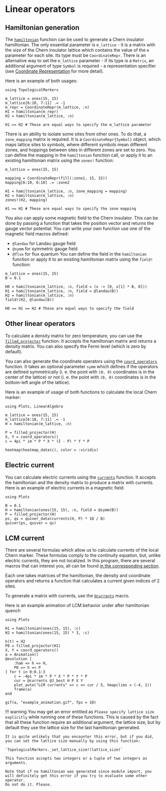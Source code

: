 # Linear operators

## Hamiltonian generation

The [`hamiltonian`](@ref) function can be used to generate a Chern insulator hamiltonian. 
The only essential parameter is `m_lattice` - it is a matrix with the size of the Chern insulator lattice which contains the value of the `m` parameter for each site. Its type must be `CoordinateRepr`.
There is an alternative way to set the `m_lattice` parameter - if its type is a `Matrix`, an additional argument of type `Symbol` is required - a representation specifier
(see [Coordinate Representation](visual.md#Coordinate-representation) for more detail).

Here is an example of both usages:

```@setup ham_test
using TopologicalMarkers
```

```@example ham_test
m_lattice = ones(15, 15)
m_lattice[6:10, 7:11] .= -1
m_repr = CoordinateRepr(m_lattice, :n)
H1 = hamiltonian(m_repr)
H2 = hamiltonian(m_lattice, :n)

H1 == H2 # These are equal ways to specify the m_lattice parameter
```

There is an ability to isolate some sites from other ones. To do that, a `zone_mapping` matrix is required. 
It is a `CoordinateRepr{Symbol}` object, which maps lattice sites to symbols, where different symbols mean different zones, 
and hoppings between sites in different zones are set to zero.
You can define the mapping in the `hamiltonian` function call, or apply it to an existing hamiltonian matrix using the `zones!` function:

```@example ham_test
m_lattice = ones(15, 15)

mapping = CoordinateRepr(fill(:zone1, 15, 15))
mapping[6:10, 6:10] .= :zone2

H1 = hamiltonian(m_lattice, :n, zone_mapping = mapping)
H2 = hamiltonian(m_lattice, :n)
zones!(H2, mapping)

H1 == H2 # These are equal ways to specify the zone mapping
```

You also can apply some magnetic field to the Chern insulator. 
This can be done by passing a function that takes the position vector and returns the gauge vector potential.
You can write your own function  use one of the magnetic field macros defined: 
- `@landau` for Landau gauge field
- `@symm` for symmetric gauge field
- `@flux` for flux quantum
You can define the field in the `hamiltonian` function or apply it to an existing hamiltonian matrix using the `field!` function:

```@example ham_test
m_lattice = ones(15, 15)
B = 0.1

H0 = hamiltonian(m_lattice, :n, field = (x -> [0, x[1] * B, 0]))
H1 = hamiltonian(m_lattice, :n, field = @landau(B))
H2 = hamiltonian(m_lattice, :n)
field!(H2, @landau(B))

H0 == H1 == H2 # These are equal ways to specify the field
```

## Other linear operators

To calculate a density matrix for zero temperature, you can use the [`filled_projector`](@ref) function. 
It accepts the hamiltonian matrix and returns a density matrix. You can also specify the Fermi level (which is zero by default).

You can also generate the coordinate operators using the [`coord_operators`](@ref) function. It takes an optional parameter `symm` which defines if the operators are defined symmetrically (i. e. the point with `(0, 0)` coordinates is in the center of the lattice) or not (i. e. the point with `(0, 0)` coordinates is in the bottom-left angle of the lattice).

Here is an example of usage of both functions to calculate the local Chern marker:

```@example ham_test
using Plots, LinearAlgebra

m_lattice = ones(15, 15)
m_lattice[6:10, 7:11] .= -1
H = hamiltonian(m_lattice, :n)

P = filled_projector(H)
X, Y = coord_operators()
c = 4pi * im * P * X * (I - P) * Y * P

heatmap(heatmap_data(c), color = :viridis)
```

## Electric current

You can calculate electric currents using the [`currents`](@ref) function. 
It accepts the hamiltonian and the density matrix to produce a matrix with currents.
Here is an example of electric currents in a magnetic field:

```@example ham_test
using Plots

B = 0.1
H = hamiltonian(ones(15, 15), :n, field = @symm(B))
P = filled_projector(H)
ps, qs = quiver_data(currents(H, P) * 10 / B)
quiver(ps, quiver = qs)
```

## LCM current

There are several formulas which allow us to calculate currents of the local Chern marker. These formulas comply to the continuity equation, but, unlike electric currents, they are not localized. In this program, there are several macros that can interest you, all can be found [in the corresponding section](scope.md#LCM-Currents).

Each one takes matrices of the hamiltonian, the density and coordinate operators and returns a function that calculates a current given indices of 2 sites.

To generate a matrix with currents, use the [`@currents`](@ref) macro.

Here is an example animation of LCM behavior under after hamiltonian quench

```@example ham_test
using Plots

H1 = hamiltonian(ones(15, 15), :c)
H2 = hamiltonian(ones(15, 15) * 3, :c)

h(t) = H2
P0 = filled_projector(H1)
X, Y = coord_operators()
a = Animation()
@evolution [
    :ham => h => H,
    P0 => h => P
] for t in 0:0.1:3
    c = -4pi * im * P * X * P * Y * P
    cur = @currents @J_best H P X Y
    plot_auto("LCM currents" => c => cur / 5, hmapclims = (-4, 1))
    frame(a)
end

gif(a, "example_animation.gif", fps = 10)
```

!!! warning
    You may get an error entitled as `Please specify lattice size explicitly` while running one of these functions. 
    This is caused by the fact that all these function require an additional argument, the lattice size, 
    but by default they use the lattice size for the last hamiltonian generated.

    It is quite unlikely that you encounter this error, but if you did, you can set the lattice size manually by using this function:

    `TopologicalMarkers._set_lattice_size!(lattice_size)`

    This function accepts two integers or a tuple of two integers as arguments.

    Note that if no hamiltonian was generated since module import, you will definitely get this error if you try to evaluate some other operator.
    Do not do it. Please.